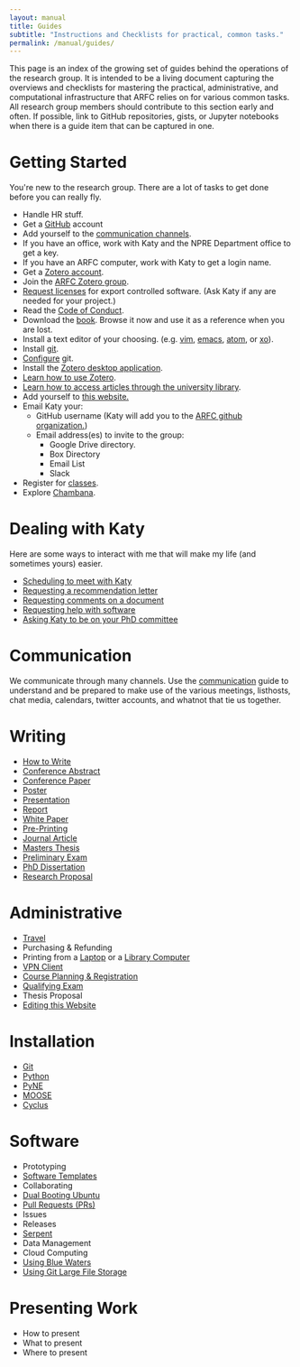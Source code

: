 ```yaml
---
layout: manual
title: Guides
subtitle: "Instructions and Checklists for practical, common tasks."
permalink: /manual/guides/
---
```


This page is an index of the growing set of guides behind the operations of the
research group. It is intended to be a living document capturing the overviews
and checklists for mastering the practical, administrative, and computational
infrastructure that ARFC relies on for various common tasks. All research group
members should contribute to this section early and often. If possible, link to
GitHub repositories, gists, or Jupyter notebooks when there is a guide item
that can be captured in one.

# <a name="gettingstarted"></a>Getting Started

You're new to the research group. There are a lot of tasks to get done before
you can really fly.

- Handle HR stuff.
- Get a [GitHub](https://git-scm.com/book/en/v2/GitHub-Account-Setup-and-Configuration) account
- Add yourself to the [communication channels](/manual/guides/communication).
- If you have an office, work with Katy and the NPRE Department office to get a key.
- If you have an ARFC computer, work with Katy to get a login name.
- Get a [Zotero account](https://www.zotero.org/user/register/).
- Join the [ARFC Zotero group](https://www.zotero.org/groups/498713/arfc).
- [Request licenses](https://rsicc.ornl.gov) for export controlled software. (Ask Katy if any are needed for your project.)
- Read the [Code of Conduct](/manual/coc).
- Download the [book](https://i-share-uiu.primo.exlibrisgroup.com/permalink/01CARLI_UIU/gpjosq/alma99954930827405899). Browse it now and use it as a reference when you are lost.
- Install a text editor of your choosing. (e.g. [vim](http://www.vim.org/), [emacs](https://www.gnu.org/software/emacs/), [atom](https://atom.io/), or [xo](https://github.com/scopatz/xo)).
- Install [git](https://git-scm.com/book/en/v2/Getting-Started-Installing-Git).
- [Configure](https://swcarpentry.github.io/git-novice/02-setup.html) git.
- Install the [Zotero desktop application](https://www.zotero.org/download/).
- [Learn how to use Zotero](/manual/guides/zotero).
- [Learn how to access articles through the university library](http://www.library.illinois.edu/library-technology/proxy-bookmarklet/).
- Add yourself to [this website.](/manual/guides/website)
- Email Katy your:
  - GitHub username (Katy will add you to the [ARFC github organization.](https://github.com/arfc))
  - Email address(es) to invite to the group:
    - Google Drive directory.
    - Box Directory
    - Email List
    - Slack
- Register for [classes](/manual/guides/courses).
- Explore [Chambana](https://localwiki.org/cu/).

# Dealing with Katy

Here are some ways to interact with me that will make my life (and sometimes
yours) easier.

- [Scheduling to meet with Katy](/manual/guides/katy/meeting)
- [Requesting a recommendation letter](/manual/guides/katy/recreq)
- [Requesting comments on a document](/manual/guides/katy/revreq)
- [Requesting help with software](/manual/guides/katy/codereq)
- [Asking Katy to be on your PhD committee](/manual/guides/katy/commreq)

# Communication

We communicate through many channels. Use the
[communication](/manual/guides/communication) guide to understand and be
prepared to make use of the various meetings, listhosts, chat media, calendars,
twitter accounts, and whatnot that tie us together.

# Writing

- [How to Write](/manual/guides/writing/)
- [Conference Abstract](http://arfc.github.io/manual/guides/writing/conf-abs/)
- [Conference Paper](http://arfc.github.io/manual/guides/writing/conf-paper/)
- [Poster](http://arfc.github.io/manual/guides/writing/poster/)
- [Presentation](http://arfc.github.io/manual/guides/writing/presentation)
- [Report](http://arfc.github.io/manual/guides/writing/report)
- [White Paper](http://arfc.github.io/manual/guides/writing/white-paper)
- [Pre-Printing](http://arfc.github.io/manual/guides/writing/pre-print)
- [Journal Article](http://arfc.github.io/manual/guides/writing/journal-article)
- [Masters Thesis](http://arfc.github.io/manual/guides/writing/ms-thesis)
- [Preliminary Exam](http://arfc.github.io/manual/guides/writing/prelim)
- [PhD Dissertation](http://arfc.github.io/manual/guides/writing/dissertation)
- [Research Proposal](http://arfc.github.io/manual/guides/writing/proposal)

# Administrative

- [Travel](/manual/guides/travel)
- Purchasing & Refunding
- Printing from a [Laptop](https://www.library.illinois.edu/library-technology/print-from-a-laptop/) or a [Library Computer](https://www.library.illinois.edu/library-technology/print-from-a-library-computer/)
- [VPN Client](https://techservices.illinois.edu/services/virtual-private-networking-vpn/download-and-set-up-the-vpn-client)
- [Course Planning & Registration](/manual/guides/courses)
- [Qualifying Exam](https://npre.illinois.edu/academics/graduate/qualifying-examination)
- Thesis Proposal
- [Editing this Website](/manual/guides/website)

# Installation

- [Git](https://git-scm.com/book/en/v2/Getting-Started-Installing-Git)
- [Python](https://realpython.com/installing-python/)
- [PyNE](/manual/guides/pyne)
- [MOOSE](https://moose.inl.gov/SitePages/Home.aspx)
- [Cyclus](/manual/guides/cyclus)

# Software

- Prototyping
- [Software Templates](/manual/guides/software_templates)
- Collaborating
- [Dual Booting Ubuntu](/manual/guides/dualboot)
- [Pull Requests (PRs)](/manual/guides/pull_requests)
- Issues
- Releases
- [Serpent](/manual/guides/getting_serpent_license)
- Data Management
- Cloud Computing
- [Using Blue Waters](/manual/guides/bluewaters)
- [Using Git Large File Storage](/manual/guides/git-lfs)


# Presenting Work

- How to present
- What to present
- Where to present
